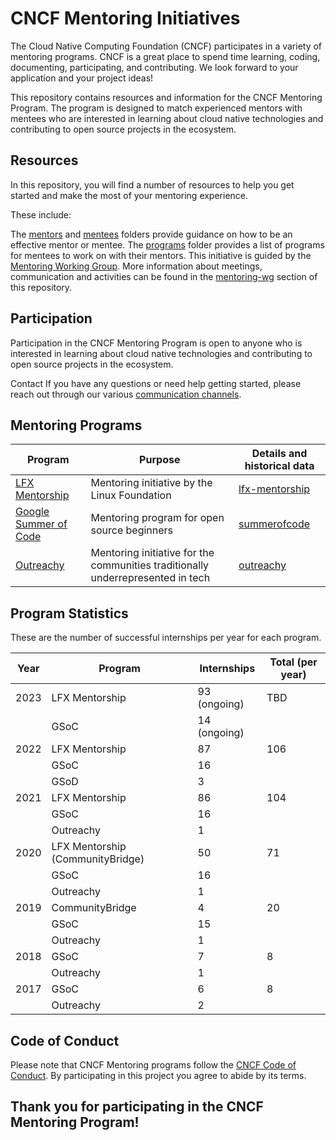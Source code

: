 # CNCF Mentoring Initiatives

The Cloud Native Computing Foundation (CNCF) participates in a variety of mentoring programs. CNCF is a great place to spend time learning, coding, documenting, participating, and contributing. We look forward to your application and your project ideas!

This repository contains resources and information for the CNCF Mentoring Program. The program is designed to match experienced mentors with mentees who are interested in learning about cloud native technologies and contributing to open source projects in the ecosystem.

## Resources
In this repository, you will find a number of resources to help you get started and make the most of your mentoring experience. 

These include:

The [mentors](/mentors#readme) and [mentees](mentees#readme) folders provide guidance on how to be an effective mentor or mentee.
The [programs](/programs#readme) folder provides a list of programs for mentees to work on with their mentors.
This initiative is guided by the [Mentoring Working Group](/mentoring-wg#readme). More information about meetings, communication and activities can be found in the  [mentoring-wg](/mentoring-wg#readme) section of this repository.

## Participation
Participation in the CNCF Mentoring Program is open to anyone who is interested in learning about cloud native technologies and contributing to open source projects in the ecosystem.

Contact
If you have any questions or need help getting started, please reach out through our various [communication channels](/mentoring-wg/communications.md).

## Mentoring Programs

| Program                                                                  | Purpose                                                                           | Details and historical data                       |
| ------------------------------------------------------------------------ | --------------------------------------------------------------------------------- | ------------------------------------------        |
| [LFX Mentorship](https://mentorship.lfx.linuxfoundation.org)             | Mentoring initiative by the Linux Foundation                                      | [lfx-mentorship](/programs/lfx-mentorship#readme) |
| [Google Summer of Code](https://summerofcode.withgoogle.com/)            | Mentoring program for open source beginners                                       | [summerofcode](/programs/summerofcode#readme)     |
| [Outreachy](https://www.outreachy.org)                                   | Mentoring initiative for the communities traditionally underrepresented in tech   | [outreachy](/programs/outreachy#readme)           |

## Program Statistics

These are the number of successful internships per year for each program.

| Year | Program                          | Internships  | Total (per year) |
|------|----------------------------------|--------------|------------------|
| 2023 | LFX Mentorship                   | 93 (ongoing) | TBD              |
|      | GSoC                             | 14 (ongoing) |                  |
| 2022 | LFX Mentorship                   | 87           | 106              |
|      | GSoC                             | 16           |                  |
|      | GSoD                             | 3            |                  |
| 2021 | LFX Mentorship                   | 86           | 104              |
|      | GSoC                             | 16           |                  |
|      | Outreachy                        | 1            |                  |
| 2020 | LFX Mentorship (CommunityBridge) | 50           | 71               |
|      | GSoC                             | 16           |                  |
|      | Outreachy                        | 1            |                  |
| 2019 | CommunityBridge                  | 4            | 20               |
|      | GSoC                             | 15           |                  |
|      | Outreachy                        | 1            |                  |
| 2018 | GSoC                             | 7            | 8                |
|      | Outreachy                        | 1            |                  |
| 2017 | GSoC                             | 6            | 8                |
|      | Outreachy                        | 2            |                  |

## Code of Conduct

Please note that CNCF Mentoring programs follow the [CNCF Code of Conduct](https://github.com/cncf/foundation/blob/master/code-of-conduct.md). By participating in this project you agree to abide by its terms.

## Thank you for participating in the CNCF Mentoring Program!

